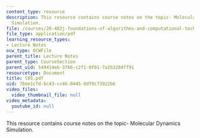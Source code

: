```yaml
---
content_type: resource
description: This resource contains course notes on the topic- Molecular Dynamics
  Simulation.
file: /courses/20-482j-foundations-of-algorithms-and-computational-techniques-in-systems-biology-spring-2006/76ee1cfdbc43cc4604450df9c73922b6_l05.pdf
file_type: application/pdf
learning_resource_types:
- Lecture Notes
ocw_type: OCWFile
parent_title: Lecture Notes
parent_type: CourseSection
parent_uid: 549414eb-3766-c2f1-0f01-7a2b3284ff91
resourcetype: Document
title: l05.pdf
uid: 76ee1cfd-bc43-cc46-0445-0df9c73922b6
video_files:
  video_thumbnail_file: null
video_metadata:
  youtube_id: null
---
```

This resource contains course notes on the topic- Molecular Dynamics Simulation.

